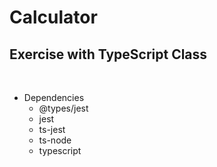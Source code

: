 # Calculator

## Exercise with TypeScript Class
<br>

- Dependencies
    * @types/jest
    * jest
    * ts-jest
    * ts-node
    * typescript